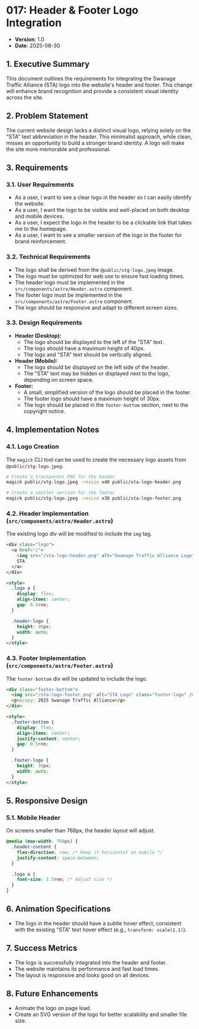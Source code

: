 # 017: Header & Footer Logo Integration

- **Version**: 1.0
- **Date**: 2025-08-30

## 1. Executive Summary

This document outlines the requirements for integrating the Swanage Traffic Alliance (STA) logo into the website's header and footer. This change will enhance brand recognition and provide a consistent visual identity across the site.

## 2. Problem Statement

The current website design lacks a distinct visual logo, relying solely on the "STA" text abbreviation in the header. This minimalist approach, while clean, misses an opportunity to build a stronger brand identity. A logo will make the site more memorable and professional.

## 3. Requirements

### 3.1. User Requirements

- As a user, I want to see a clear logo in the header so I can easily identify the website.
- As a user, I want the logo to be visible and well-placed on both desktop and mobile devices.
- As a user, I expect the logo in the header to be a clickable link that takes me to the homepage.
- As a user, I want to see a smaller version of the logo in the footer for brand reinforcement.

### 3.2. Technical Requirements

- The logo shall be derived from the `@public/stg-logo.jpeg` image.
- The logo must be optimized for web use to ensure fast loading times.
- The header logo must be implemented in the `src/components/astro/Header.astro` component.
- The footer logo must be implemented in the `src/components/astro/Footer.astro` component.
- The logo should be responsive and adapt to different screen sizes.

### 3.3. Design Requirements

- **Header (Desktop):**
    - The logo should be displayed to the left of the "STA" text.
    - The logo should have a maximum height of 40px.
    - The logo and "STA" text should be vertically aligned.
- **Header (Mobile):**
    - The logo should be displayed on the left side of the header.
    - The "STA" text may be hidden or displayed next to the logo, depending on screen space.
- **Footer:**
    - A small, simplified version of the logo should be placed in the footer.
    - The footer logo should have a maximum height of 30px.
    - The logo should be placed in the `footer-bottom` section, next to the copyright notice.

## 4. Implementation Notes

### 4.1. Logo Creation

The `magick` CLI tool can be used to create the necessary logo assets from `@public/stg-logo.jpeg`.

```bash
# Create a transparent PNG for the header
magick public/stg-logo.jpeg -resize x40 public/sta-logo-header.png

# Create a smaller version for the footer
magick public/stg-logo.jpeg -resize x30 public/sta-logo-footer.png
```

### 4.2. Header Implementation (`src/components/astro/Header.astro`)

The existing logo div will be modified to include the `img` tag.

```html
<div class="logo">
  <a href="/">
    <img src="/sta-logo-header.png" alt="Swanage Traffic Alliance Logo" class="header-logo" />
    STA
  </a>
</div>

<style>
  .logo a {
    display: flex;
    align-items: center;
    gap: 0.5rem;
  }

  .header-logo {
    height: 40px;
    width: auto;
  }
</style>
```

### 4.3. Footer Implementation (`src/components/astro/Footer.astro`)

The `footer-bottom` div will be updated to include the logo.

```html
<div class="footer-bottom">
  <img src="/sta-logo-footer.png" alt="STA Logo" class="footer-logo" />
  <p>&copy; 2025 Swanage Traffic Alliance</p>
</div>

<style>
  .footer-bottom {
    display: flex;
    align-items: center;
    justify-content: center;
    gap: 0.5rem;
  }

  .footer-logo {
    height: 30px;
    width: auto;
  }
</style>
```

## 5. Responsive Design

### 5.1. Mobile Header

On screens smaller than 768px, the header layout will adjust.

```css
@media (max-width: 768px) {
  .header-content {
    flex-direction: row; /* Keep it horizontal on mobile */
    justify-content: space-between;
  }

  .logo a {
    font-size: 1.5rem; /* Adjust size */
  }
}
```

## 6. Animation Specifications

- The logo in the header should have a subtle hover effect, consistent with the existing "STA" text hover effect (e.g., `transform: scale(1.1)`).

## 7. Success Metrics

- The logo is successfully integrated into the header and footer.
- The website maintains its performance and fast load times.
- The layout is responsive and looks good on all devices.

## 8. Future Enhancements

- Animate the logo on page load.
- Create an SVG version of the logo for better scalability and smaller file size.
